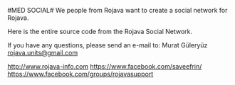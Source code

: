 #MED SOCIAL#
We people from Rojava want to create a social network for Rojava.

Here is the entire source code from the Rojava Social Network.

If you have any questions, please send an e-mail to:
Murat Güleryüz
rojava.units@gmail.com

http://www.rojava-info.com
https://www.facebook.com/saveefrin/
https://www.facebook.com/groups/rojavasupport
